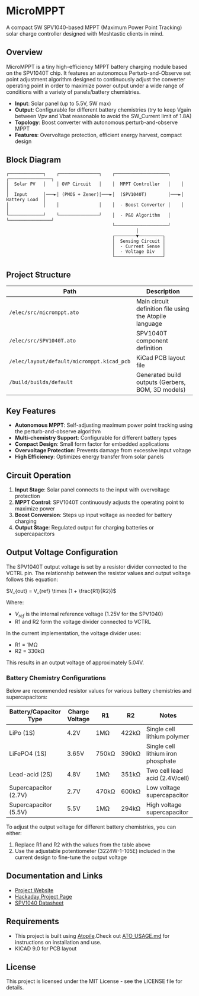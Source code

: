 # MicroMPPT

A compact 5W SPV1040-based MPPT (Maximum Power Point Tracking) solar charge controller designed with Meshtastic clients in mind.

## Overview

MicroMPPT is a tiny high-efficiency MPPT battery charging module based on the SPV1040T chip. It features an autonomous Perturb-and-Observe set point adjustment algorithm designed to continuously adjust the converter operating point in order to maximize power output under a wide range of conditions with a variety of panels/battery chemistries.

- **Input**: Solar panel (up to 5.5V, 5W max)
- **Output**: Configurable for different battery chemistries (try to keep Vgain between Vpv and Vbat reasonable to avoid the SW_Current limit of 1.8A)
- **Topology**: Boost converter with autonomous perturb-and-observe MPPT
- **Features**: Overvoltage protection, efficient energy harvest, compact design

## Block Diagram

```
┌─────────────┐    ┌───────────────┐    ┌────────────────────┐    ┌────────────────┐
│  Solar PV   │    │ OVP Circuit   │    │  MPPT Controller   │    │                │
│  Input      │───►│ (PMOS + Zener)│───►│  (SPV1040T)        │───►│  Battery Load  │
│             │    │               │    │  - Boost Converter │    │                │
└─────────────┘    └───────────────┘    │  - P&O Algorithm   │    └────────────────┘
                                        └────────────────────┘
                                                 │
                                        ┌────────▼─────────┐
                                        │  Sensing Circuit │
                                        │  - Current Sense │
                                        │  - Voltage Div   │
                                        └──────────────────┘
```


## Project Structure

| Path | Description |
|------|-------------|
| `/elec/src/micromppt.ato` | Main circuit definition file using the Atopile language |
| `/elec/src/SPV1040T.ato` | SPV1040T component definition |
| `/elec/layout/default/micromppt.kicad_pcb` | KiCad PCB layout file |
| `/build/builds/default` | Generated build outputs (Gerbers, BOM, 3D models) |

## Key Features

- **Autonomous MPPT**: Self-adjusting maximum power point tracking using the perturb-and-observe algorithm
- **Multi-chemistry Support**: Configurable for different battery types
- **Compact Design**: Small form factor for embedded applications
- **Overvoltage Protection**: Prevents damage from excessive input voltage
- **High Efficiency**: Optimizes energy transfer from solar panels

## Circuit Operation

1. **Input Stage**: Solar panel connects to the input with overvoltage protection
2. **MPPT Control**: SPV1040T continuously adjusts the operating point to maximize power
3. **Boost Conversion**: Steps up input voltage as needed for battery charging
4. **Output Stage**: Regulated output for charging batteries or supercapacitors

## Output Voltage Configuration

The SPV1040T output voltage is set by a resistor divider connected to the VCTRL pin. The relationship between the resistor values and output voltage follows this equation:

$V_{out} = V_{ref} \times (1 + \frac{R1}{R2})$

Where:
- $V_{ref}$ is the internal reference voltage (1.25V for the SPV1040)
- R1 and R2 form the voltage divider connected to VCTRL

In the current implementation, the voltage divider uses:
- R1 = 1MΩ
- R2 = 330kΩ

This results in an output voltage of approximately 5.04V.

### Battery Chemistry Configurations

Below are recommended resistor values for various battery chemistries and supercapacitors:

| Battery/Capacitor Type | Charge Voltage | R1 | R2 | Notes |
|--------------|----------------|----|----|-------|
| LiPo (1S) | 4.2V | 1MΩ | 422kΩ | Single cell lithium polymer |
| LiFePO4 (1S) | 3.65V | 750kΩ | 390kΩ | Single cell lithium iron phosphate |
| Lead-acid (2S) | 4.8V | 1MΩ | 351kΩ | Two cell lead acid (2.4V/cell) |
| Supercapacitor (2.7V) | 2.7V | 470kΩ | 600kΩ | Low voltage supercapacitor |
| Supercapacitor (5.5V) | 5.5V | 1MΩ | 294kΩ | High voltage supercapacitor |

To adjust the output voltage for different battery chemistries, you can either:
1. Replace R1 and R2 with the values from the table above
2. Use the adjustable potentiometer (3224W-1-105E) included in the current design to fine-tune the output voltage

## Documentation and Links

- [Project Website](https://eigenlucy.github.io/projects/micromppt/)
- [Hackaday Project Page](https://hackaday.io/project/202610-micromppt)
- [SPV1040 Datasheet](https://www.st.com/resource/en/datasheet/spv1040.pdf)

## Requirements

- This project is built using [Atopile](https://atopile.io/).Check out [ATO_USAGE.md](ATO_USAGE.md) for instructions on installation and use.
- KICAD 9.0 for PCB layout

## License

This project is licensed under the MIT License - see the LICENSE file for details.
